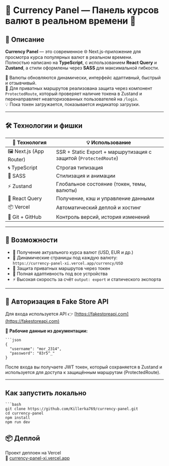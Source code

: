 # 💱 Currency Panel — Панель курсов валют в реальном времени 🚀

## 🧾 Описание

**Currency Panel** — это современное 🌐 Next.js-приложение для просмотра курса популярных валют в реальном времени.  
Полностью написано на **TypeScript**, с использованием **React Query** и **Zustand**, а стили оформлены через **SASS** для максимальной гибкости.

📡 Валюты обновляются динамически, интерфейс адаптивный, быстрый и отзывчивый.  
🔐 Для приватных маршрутов реализована защита через компонент `ProtectedRoute`, который проверяет наличие токена в Zustand и перенаправляет неавторизованных пользователей на `/login`.  
💡 Пока токен загружается, показывается индикатор загрузки.

---

## 🛠️ Технологии и фишки

| 🚀 Технология           | 💡 Использование                                                                 |
|-------------------------|----------------------------------------------------------------------------------|
| 🖼️ Next.js (App Router)  | SSR + Static Export + маршрутизация с защитой (`ProtectedRoute`)               |
| 🌀 TypeScript            | Строгая типизация                                                              |
| 🎨 SASS                 | Стилизация и анимации                                                          |
| ⚡ Zustand              | Глобальное состояние (токен, темы, валюты)                                     |
| 🔁 React Query          | Получение, кэш и управление данными                                             |
| 📦 Vercel               | Автоматический деплой и хостинг                                                |
| 🔧 Git + GitHub         | Контроль версий, история изменений                                             |

---

## 📲 Возможности

- 🔄 Получение актуального курса валют (USD, EUR и др.)
- 🧭 Динамические страницы под каждую валюту:  
  `https://currency-panel-xi.vercel.app/currency/USD`
- 🔐 Защита приватных маршрутов через токен
- 📱 Полная адаптивность под все устройства
- ⚡ Высокая скорость за счёт `output: export` и статического экспорта

---

## 🔐 Авторизация в Fake Store API

Для входа используется API 👉 [https://fakestoreapi.com](https://fakestoreapi.com)

📌 **Рабочие данные из документации:**

    ```json
    {
      "username": "mor_2314",
      "password": "83r5^_"
    }

После входа вы получаете JWT токен, который сохраняется в Zustand и используется для доступа к защищённым маршрутам (ProtectedRoute).

---

## Как запустить локально

    ```bash
    git clone https://github.com/Killerka769/currency-panel.git
    cd currency-panel
    npm install
    npm run dev

## 📦 Деплой

Проект деплоен на Vercel  
🔗 [currency-panel-xi.vercel.app](currency-panel-xi.vercel.app)
